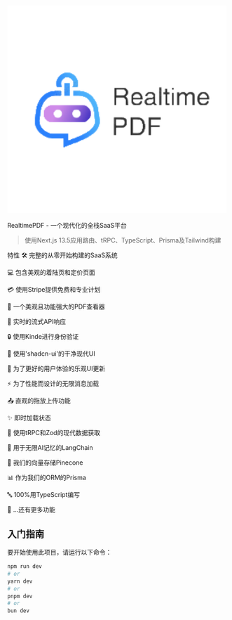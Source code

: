 <img src="https://raw.githubusercontent.com/ACE-wil/RealtimePDF/main/public/realpdf.png" alt="RealtimePDF" width="500">

RealtimePDF - 一个现代化的全栈SaaS平台

> 使用Next.js 13.5应用路由、tRPC、TypeScript、Prisma及Tailwind构建

特性
🛠️ 完整的从零开始构建的SaaS系统

💻 包含美观的着陆页和定价页面

💳 使用Stripe提供免费和专业计划

📄 一个美观且功能强大的PDF查看器

🔄 实时的流式API响应

🔒 使用Kinde进行身份验证

🎨 使用'shadcn-ui'的干净现代UI

🚀 为了更好的用户体验的乐观UI更新

⚡ 为了性能而设计的无限消息加载

📤 直观的拖放上传功能

✨ 即时加载状态

🔧 使用tRPC和Zod的现代数据获取

🧠 用于无限AI记忆的LangChain

🌲 我们的向量存储Pinecone

📊 作为我们的ORM的Prisma

🔤 100%用TypeScript编写

🎁 ...还有更多功能

## 入门指南

要开始使用此项目，请运行以下命令：

```bash
npm run dev
# or
yarn dev
# or
pnpm dev
# or
bun dev
```